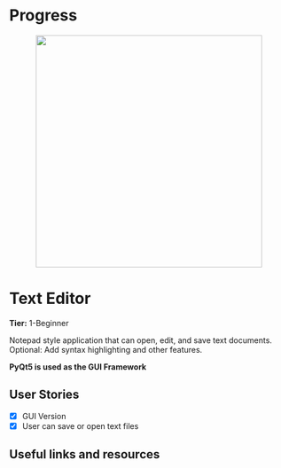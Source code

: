 # Progress

<p align="center">
  <img width="408" height="419" src="https://user-images.githubusercontent.com/64830745/83290315-17bc3280-a204-11ea-924c-928dc98a077f.gif"></img>
</p>


# Text Editor

**Tier:** 1-Beginner

Notepad style application that can open, edit, and save text documents. Optional: Add syntax highlighting and other features.

**PyQt5 is used as the GUI Framework**

## User Stories

-   [x] GUI Version
-   [x] User can save or open text files

## Useful links and resources
